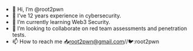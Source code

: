 - 👋 Hi, I’m @root2pwn
- 👀 I’ve 12 years experience in cybersecurity.
- 🌱 I’m currently learning Web3 Security.
- 💞️ I’m looking to collaborate on red team assessments and penetration tests.
- 📫 How to reach me 📥root2pwn@gmail.com//🐦:root2pwn
